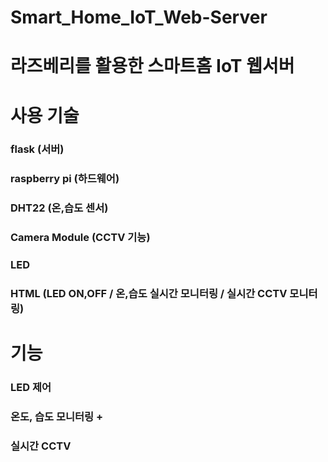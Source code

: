 # Smart_Home_IoT_Web-Server
# 라즈베리를 활용한 스마트홈 IoT 웹서버

# 사용 기술
### flask (서버)
### raspberry pi (하드웨어)
### DHT22 (온,습도 센서)
### Camera Module (CCTV 기능)
### LED 
### HTML (LED ON,OFF / 온,습도 실시간 모니터링 / 실시간 CCTV 모니터링)

# 기능
### LED 제어 
### 온도, 습도 모니터링 + 
### 실시간 CCTV
